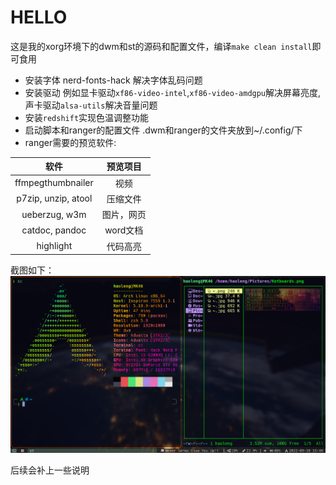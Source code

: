 # HELLO
这是我的xorg环境下的dwm和st的源码和配置文件，编译`make clean install`即可食用
+ 安装字体 nerd-fonts-hack 解决字体乱码问题
+ 安装驱动 例如显卡驱动`xf86-video-intel`,`xf86-video-amdgpu`解决屏幕亮度,声卡驱动`alsa-utils`解决音量问题
+ 安装`redshift`实现色温调整功能
+ 启动脚本和ranger的配置文件 .dwm和ranger的文件夹放到~/.config/下
+ ranger需要的预览软件:

|        软件         |  预览项目  |
| :-----------------: | :--------: |
|  ffmpegthumbnailer  |    视频    |
| p7zip, unzip, atool |  压缩文件  |
|    ueberzug, w3m    | 图片，网页 |
|   catdoc, pandoc    |  word文档  |
|      highlight      |  代码高亮  |

截图如下：
![](./ScreenShort.png)

后续会补上一些说明
